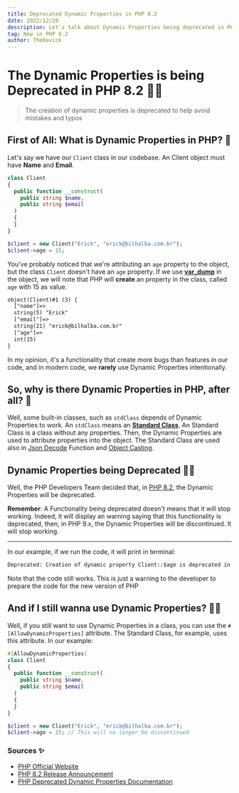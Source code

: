 ```yaml
---
title: Deprecated Dynamic Properties in PHP 8.2
date: 2022/12/20
description: Let's talk about Dynamic Properties being deprecated in PHP 8.2!
tag: New in PHP 8.2
author: TheDevick
---
```


# The Dynamic Properties is being Deprecated in PHP 8.2 👮‍♂️

> The creation of dynamic properties is deprecated to help avoid mistakes and typos

## First of All: What is Dynamic Properties in PHP? 🤔

Let's say we have our `Client` class in our codebase. An Client object must have **Name** and **Email**.

```php
class Client
{
  public function __construct(
    public string $name,
    public string $email
  )
  {
  }
}

$client = new Client("Erick", "erick@bilhalba.com.br");
$client->age = 15;
```

You've probably noticed that we're attributing an `age` property to the object, but the class `Client` doesn't have an `age` property.
If we use [**var_dump**](https://www.php.net/manual/en/function.var-dump.php) in the object, we will note that PHP will **create** an property in the class, called `age` with 15 as value.

```txt
object(Client)#1 (3) {
  ["name"]=>
  string(5) "Erick"
  ["email"]=>
  string(21) "erick@bilhalba.com.br"
  ["age"]=>
  int(15)
}
```

In my opinion, it's a functionality that create more bugs than features in our code, and in modern code, we **rarely** use Dynamic Properties intentionally.

## So, why is there Dynamic Properties in PHP, after all? 🤔

Well, some built-in classes, such as `stdClass` depends of Dynamic Properties to work. An `stdClass` means an [**Standard Class**](https://www.php.net/manual/en/class.stdclass.php). An Standard Class is a class without any properties. Then, the Dynamic Properties are used to attribute properties into the object.
The Standard Class are used also in [Json Decode](https://www.php.net/manual/pt_BR/function.json-decode.php) Function and [Object Casting](https://www.php.net/manual/en/language.types.object.php#language.types.object.casting).

## Dynamic Properties being Deprecated 🙅‍♂️

Well, the PHP Developers Team decided that, in [PHP 8.2](https://www.php.net/releases/8.2/en.php), the Dynamic Properties will be deprecated.

**Remember**: A Functionality being deprecated doesn't means that it will stop working. Indeed, it will display an warning saying that this functionality is deprecated, then, in PHP 9.x, the Dynamic Properties will be discontinued. It will stop working.

---

In our example, if we run the code, it will print in terminal:

```txt
Deprecated: Creation of dynamic property Client::$age is deprecated in /app/App.php on line 14
```

Note that the code still works. This is just a warning to the developer to prepare the code for the new version of PHP

## And if I still wanna use Dynamic Properties? 🙋‍♂️

Well, if you still want to use Dynamic Properties in a class, you can use the `#[AllowDynamicProperties]` attribute. The Standard Class, for example, uses this attribute. In our example:

```php
#[AllowDynamicProperties]
class Client
{
  public function __construct(
    public string $name,
    public string $email
  )
  {
  }
}

$client = new Client("Erick", "erick@bilhalba.com.br");
$client->age = 15; // This will no longer be discontinued
```

### Sources ✨

- [PHP Official Website](https://www.php.net/)
- [PHP 8.2 Release Announcement](https://www.php.net/releases/8.2/en.php)
- [PHP Deprecated Dynamic Properties Documentation](https://www.php.net/manual/en/migration82.deprecated.php#migration82.deprecated.core.dynamic-properties)

